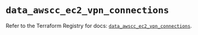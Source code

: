 # `data_awscc_ec2_vpn_connections`

Refer to the Terraform Registry for docs: [`data_awscc_ec2_vpn_connections`](https://registry.terraform.io/providers/hashicorp/awscc/0.70.0/docs/data-sources/ec2_vpn_connections).

